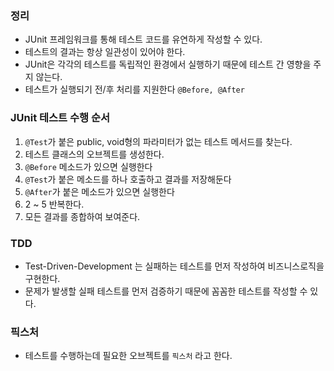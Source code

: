 ### 정리
- JUnit 프레임워크를 통해 테스트 코드를 유연하게 작성할 수 있다.
- 테스트의 결과는 항상 일관성이 있어야 한다.
- JUnit은 각각의 테스트를 독립적인 환경에서 실행하기 때문에 테스트 간 영향을 주지 않는다.
- 테스트가 실행되기 전/후 처리를 지원한다 `@Before, @After`

### JUnit 테스트 수행 순서
1. `@Test`가 붙은 public, void형의 파라미터가 없는 테스트 메서드를 찾는다.
2. 테스트 클래스의 오브젝트를 생성한다.
3. `@Before` 메소드가 있으면 실행한다
4. `@Test`가 붙은 메소드를 하나 호출하고 결과를 저장해둔다
5. `@After`가 붙은 메소드가 있으면 실행한다
6. 2 ~ 5 반복한다.
7. 모든 결과를 종합하여 보여준다.

### TDD 
- Test-Driven-Development 는 실패하는 테스트를 먼저 작성하여 비즈니스로직을 구현한다.
- 문제가 발생할 실패 테스트를 먼저 검증하기 때문에 꼼꼼한 테스트를 작성할 수 있다.

### 픽스처
- 테스트를 수행하는데 필요한 오브젝트를 `픽스처` 라고 한다.
